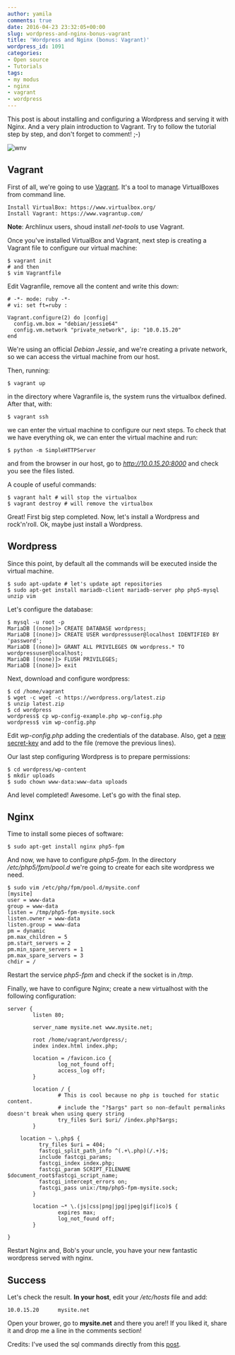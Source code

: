 ```yaml
---
author: yamila
comments: true
date: 2016-04-23 23:32:05+00:00
slug: wordpress-and-nginx-bonus-vagrant
title: 'Wordpress and Nginx (bonus: Vagrant)'
wordpress_id: 1091
categories:
- Open source
- Tutorials
tags:
- my modus
- nginx
- vagrant
- wordpress
---
```


This post is about installing and configuring a Wordpress and serving it with Nginx. And a very plain introduction to Vagrant. Try to follow the tutorial step by step, and don't forget to comment! ;-)

![wnv](/images/2016/04/wnv.png)

<!-- more -->



##  Vagrant



First of all, we're going to use [Vagrant](https://www.vagrantup.com/). It's a tool to manage VirtualBoxes from command line.




    Install VirtualBox: https://www.virtualbox.org/
    Install Vagrant: https://www.vagrantup.com/




**Note**: Archlinux users, shoud install _net-tools_ to use Vagrant.

Once you've installed VirtualBox and Vagrant, next step is creating a Vagrant file to configure our virtual machine:




    $ vagrant init
    # and then
    $ vim Vagrantfile




Edit Vagranfile, remove all the content and write this down:



    # -*- mode: ruby -*-
    # vi: set ft=ruby :

    Vagrant.configure(2) do |config|
      config.vm.box = "debian/jessie64"
      config.vm.network "private_network", ip: "10.0.15.20"
    end



We're using an official _Debian Jessie_, and we're creating a private network, so we can access the virtual machine from our host.

Then, running:



    $ vagrant up




in the directory where Vagranfile is, the system runs the virtualbox defined. After that, with:




    $ vagrant ssh




we can enter the virtual machine to configure our next steps. To check that we have everything ok, we can enter the virtual machine and run:



    $ python -m SimpleHTTPServer



and from the browser in our host,  go to _http://10.0.15.20:8000_ and check you see the files listed.

A couple of useful commands:



    $ vagrant halt # will stop the virtualbox
    $ vagrant destroy # will remove the virtualbox




Great! First big step completed. Now, let's install a Wordpress and rock'n'roll. Ok, maybe just install a Wordpress.



## Wordpress



Since this point, by default all the commands will be executed inside the virtual machine.




    $ sudo apt-update # let's update apt repositories
    $ sudo apt-get install mariadb-client mariadb-server php php5-mysql unzip vim




Let's configure the database:



    $ mysql -u root -p
    MariaDB [(none)]> CREATE DATABASE wordpress;
    MariaDB [(none)]> CREATE USER wordpressuser@localhost IDENTIFIED BY 'password';
    MariaDB [(none)]> GRANT ALL PRIVILEGES ON wordpress.* TO wordpressuser@localhost;
    MariaDB [(none)]> FLUSH PRIVILEGES;
    MariaDB [(none)]> exit




Next, download and configure wordpress:



    $ cd /home/vagrant
    $ wget -c wget -c https://wordpress.org/latest.zip
    $ unzip latest.zip
    $ cd wordpress
    wordpress$ cp wp-config-example.php wp-config.php
    wordpress$ vim wp-config.php




Edit _wp-config.php_ adding the credentials of the database. Also, get a [new secret-key](https://api.wordpress.org/secret-key/1.1/salt/) and add to the file (remove the previous lines).

Our last step configuring Wordpress is to prepare permissions:



    $ cd wordpress/wp-content
    $ mkdir uploads
    $ sudo chown www-data:www-data uploads




And level completed! Awesome. Let's go with the final step.



## Nginx



Time to install some pieces of software:



    $ sudo apt-get install nginx php5-fpm




And now, we have to configure _php5-fpm_. In the directory _/etc/php5/fpm/pool.d_ we're going to create for each site wordpress we need.



    $ sudo vim /etc/php/fpm/pool.d/mysite.conf
    [mysite]
    user = www-data
    group = www-data
    listen = /tmp/php5-fpm-mysite.sock
    listen.owner = www-data
    listen.group = www-data
    pm = dynamic
    pm.max_children = 5
    pm.start_servers = 2
    pm.min_spare_servers = 1
    pm.max_spare_servers = 3
    chdir = /




Restart the service _php5-fpm_ and check if the socket is in _/tmp_.

Finally, we have to configure Nginx; create a new virtualhost with the following configuration:



    server {
            listen 80;

            server_name mysite.net www.mysite.net;

            root /home/vagrant/wordpress/;
            index index.html index.php;

            location = /favicon.ico {
                    log_not_found off;
                    access_log off;
            }

            location / {
                    # This is cool because no php is touched for static content.
                    # include the "?$args" part so non-default permalinks doesn't break when using query string
                    try_files $uri $uri/ /index.php?$args;
            }

        location ~ \.php$ {
              try_files $uri = 404;
              fastcgi_split_path_info ^(.+\.php)(/.+)$;
              include fastcgi_params;
              fastcgi_index index.php;
              fastcgi_param SCRIPT_FILENAME $document_root$fastcgi_script_name;
              fastcgi_intercept_errors on;
              fastcgi_pass unix:/tmp/php5-fpm-mysite.sock;
            }

            location ~* \.(js|css|png|jpg|jpeg|gif|ico)$ {
                    expires max;
                    log_not_found off;
            }

    }



Restart Nginx and, Bob's your uncle, you have your new fantastic wordpress served with nginx.



## Success



Let's check the result. **In your host**, edit your _/etc/hosts_ file and add:



    10.0.15.20      mysite.net



Open your brower, go to **mysite.net** and there you are!! If you liked it, share it and drop me a line in the comments section!

Credits: I've used the sql commands directly from this [post](https://www.digitalocean.com/community/tutorials/how-to-install-wordpress-with-nginx-on-ubuntu-14-04).

